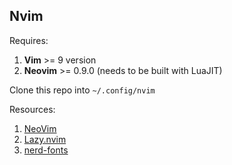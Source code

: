 ## Nvim

Requires:
1. **Vim** >= 9 version
1. **Neovim** >= 0.9.0 (needs to be built with LuaJIT)

Clone this repo into `~/.config/nvim`

Resources:
1. [NeoVim](https://github.com/neovim/neovim)
1. [Lazy.nvim](https://lazy.folke.io/installation)
1. [nerd-fonts](https://www.nerdfonts.com/)
